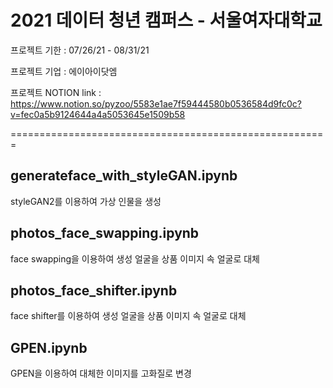 # 2021 데이터 청년 캠퍼스 - 서울여자대학교

프로젝트 기한 : 07/26/21 - 08/31/21

프로젝트 기업 : 에이아이닷엠

프로젝트 NOTION link : https://www.notion.so/pyzoo/5583e1ae7f59444580b0536584d9fc0c?v=fec0a5b9124644a4a5053645e1509b58

=======================================================

## generateface_with_styleGAN.ipynb
styleGAN2를 이용하여 가상 인물을 생성

## photos_face_swapping.ipynb
face swapping을 이용하여 생성 얼굴을 상품 이미지 속 얼굴로 대체

## photos_face_shifter.ipynb
face shifter를 이용하여 생성 얼굴을 상품 이미지 속 얼굴로 대체

## GPEN.ipynb
GPEN을 이용하여 대체한 이미지를 고화질로 변경

